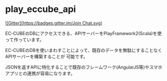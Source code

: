 # play_eccube_api
[![Gitter](https://badges.gitter.im/Join Chat.svg)](https://gitter.im/satoshi-m8a/play_eccube_api?utm_source=badge&utm_medium=badge&utm_campaign=pr-badge&utm_content=badge)

EC-CUBEのDBにアクセスできる、APIサーバーをPlayFramework2(Scala)を使って作っています。

EC-CUBEのDBを使いまわすことによって、既存のデータを無駄にすることなくAPIサーバーを構築することが
可能です。

JSONを返すAPIに特化することで既存のフレームワーク(AngularJS等)やスマホアプリとの連携が容易になります。
